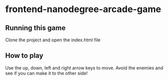 frontend-nanodegree-arcade-game
===============================

## Running this game
Clone the project and open the index.html file

## How to play
Use the up, down, left and right arrow keys to move. Avoid the enemies and see if you can make it to the other side!


